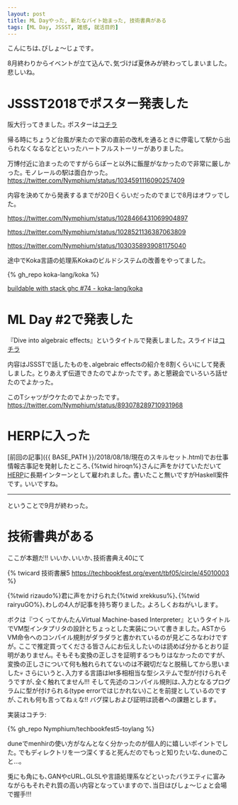 ```yaml
---
layout: post
title: ML Dayやった, 新たなバイト始まった, 技術書典がある
tags: [ML Day, JSSST, 雑感, 就活目的]
---
```


こんにちは､びしょ〜じょです｡

8月終わりからイベントが立て込んで､気づけば夏休みが終わってしまいました｡
悲しいね｡

# JSSST2018でポスター発表した
阪大行ってきました｡
ポスターは[コチラ](http://logic.cs.tsukuba.ac.jp/~sat/pdf/jssst2018.pdf)

帰る時にちょうど台風が来たので家の直前の改札を通るときに停電して駅から出られなくなるなどといったハートフルストーリーがありました｡

万博付近に泊まったのですがららぽーと以外に飯屋がなかったので非常に厳しかった｡
モノレールの駅は面白かった｡
https://twitter.com/Nymphium/status/1034591116090257409

内容を決めてから発表するまでが20日くらいだったのでまじで8月はオワッでした｡

https://twitter.com/Nymphium/status/1028466431069904897

https://twitter.com/Nymphium/status/1028521136387063809

https://twitter.com/Nymphium/status/1030358939081175040

途中でKoka言語の処理系Kokaのビルドシステムの改善をやってました｡

{% gh_repo koka-lang/koka %}


[buildable with stack ghc #74 - koka-lang/koka](https://github.com/koka-lang/koka/pull/74)

# ML Day #2で発表した
『Dive into algebraic effects』というタイトルで発表しました｡
スライドは[コチラ](http://127.0.0.1:4000/pdf/mlday2.html)

内容はJSSSTで話したものを､algebraic effectsの紹介を8割くらいにして発表しました｡
とりあえず伝道できたのでよかったです｡
あと懇親会でいろいろ話せたのでよかった｡

このTシャツがウケたのでよかったです｡
https://twitter.com/Nymphium/status/893078289710931968

# HERPに入った
[前回の記事]({{ BASE_PATH }}/2018/08/18/現在のスキルセット.html)でお仕事情報古事記を発射したところ､{%twid hiroqn%}さんに声をかけていただいて[HERP](https://herp.co.jp/)に長期インターンとして雇われました｡
書いたこと無いですがHaskell案件です｡
いいですね｡

---

ということで9月が終わった｡

# 技術書典がある
ここが本題だ!! いいか､いいか､技術書典え40にて

{% twicard 技術書展5 https://techbookfest.org/event/tbf05/circle/45010003 %}

{%twid rizaudo%}君に声をかけられた{%twid xrekkusu%}､{%twid rairyuGO%}､わしの4人が記事を持ち寄りました｡
よろしくおねがいします｡

ボクは『つくってかんたんVirtual Machine-based Interpreter』というタイトルでVM型インタプリタの設計とちょっとした実装について書きました｡
ASTからVM命令へのコンパイル規則がダラダラと書かれているのが見どころなわけですが｡
ここで推定買ってくださる皆さんにお伝えしたいのは読めば分かるとおり証明がありません｡
そもそも変換の正しさを証明するつもりはなかったのですが､変換の正しさについて何も触れられてないのは不親切だなと脱稿してから思いました💀
さらにいうと､入力する言語はlet多相相当な型システムで型が付けられそうですが､全く触れてません!!!
そして先述のコンパイル規則は､入力となるプログラムに型が付けられる(type errorではじかれない)ことを前提としているのですが､これも何も言ってねぇな!!
バグ探しおよび証明は読者への課題とします｡

実装はコチラ:

{% gh_repo Nymphium/techbookfest5-toylang %}

duneでmenhirの使い方がなんとなく分かったのが個人的に嬉しいポイントでした｡
でもディレクトリを一つ深くすると死んだのでもっと知りたいな､duneのこと…｡

兎にも角にも､GANやcURL､GLSLや言語処理系などといったバラエティに富みながらもそれぞれ質の高い内容となっていますので､当日はびしょ〜じょと会場で握手!!!

